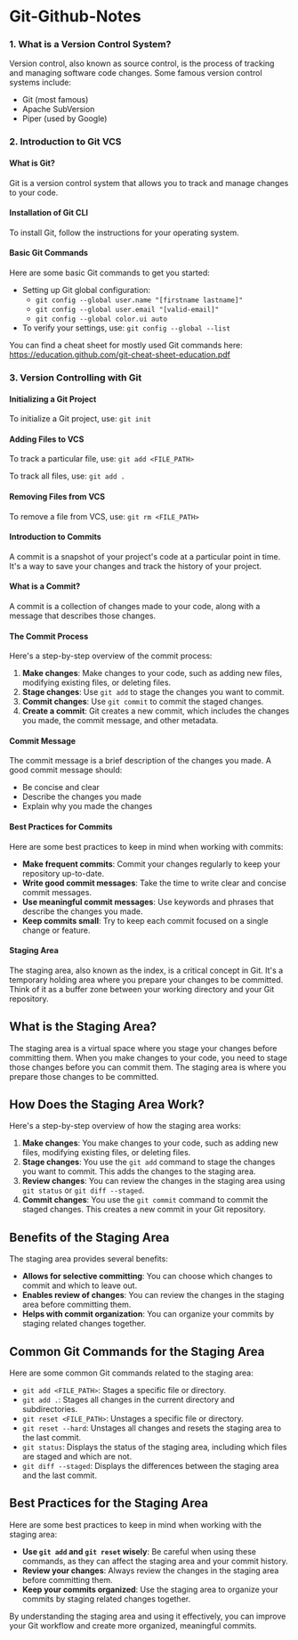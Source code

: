**Git-Github-Notes**
=====================

### 1. What is a Version Control System?

Version control, also known as source control, is the process of tracking and managing software code changes. Some famous version control systems include:

* Git (most famous)
* Apache SubVersion
* Piper (used by Google)

### 2. Introduction to Git VCS

#### What is Git?

Git is a version control system that allows you to track and manage changes to your code.

#### Installation of Git CLI

To install Git, follow the instructions for your operating system.

#### Basic Git Commands

Here are some basic Git commands to get you started:

* Setting up Git global configuration:
	+ `git config --global user.name "[firstname lastname]"`
	+ `git config --global user.email "[valid-email]"`
	+ `git config --global color.ui auto`
* To verify your settings, use: `git config --global --list`

You can find a cheat sheet for mostly used Git commands here: https://education.github.com/git-cheat-sheet-education.pdf

### 3. Version Controlling with Git

#### Initializing a Git Project

To initialize a Git project, use: `git init`

#### Adding Files to VCS

To track a particular file, use: `git add <FILE_PATH>`

To track all files, use: `git add .`

#### Removing Files from VCS

To remove a file from VCS, use: `git rm <FILE_PATH>`

#### Introduction to Commits

A commit is a snapshot of your project's code at a particular point in time. It's a way to save your changes and track the history of your project.

#### What is a Commit?

A commit is a collection of changes made to your code, along with a message that describes those changes.

#### The Commit Process

Here's a step-by-step overview of the commit process:

1. **Make changes**: Make changes to your code, such as adding new files, modifying existing files, or deleting files.
2. **Stage changes**: Use `git add` to stage the changes you want to commit.
3. **Commit changes**: Use `git commit` to commit the staged changes.
4. **Create a commit**: Git creates a new commit, which includes the changes you made, the commit message, and other metadata.

#### Commit Message

The commit message is a brief description of the changes you made. A good commit message should:

* Be concise and clear
* Describe the changes you made
* Explain why you made the changes

#### Best Practices for Commits

Here are some best practices to keep in mind when working with commits:

* **Make frequent commits**: Commit your changes regularly to keep your repository up-to-date.
* **Write good commit messages**: Take the time to write clear and concise commit messages.
* **Use meaningful commit messages**: Use keywords and phrases that describe the changes you made.
* **Keep commits small**: Try to keep each commit focused on a single change or feature.

#### Staging Area

The staging area, also known as the index, is a critical concept in Git. It's a temporary holding area where you prepare your changes to be committed. Think of it as a buffer zone between your working directory and your Git repository.

**What is the Staging Area?**
---------------------------

The staging area is a virtual space where you stage your changes before committing them. When you make changes to your code, you need to stage those changes before you can commit them. The staging area is where you prepare those changes to be committed.

**How Does the Staging Area Work?**
--------------------------------

Here's a step-by-step overview of how the staging area works:

1. **Make changes**: You make changes to your code, such as adding new files, modifying existing files, or deleting files.
2. **Stage changes**: You use the `git add` command to stage the changes you want to commit. This adds the changes to the staging area.
3. **Review changes**: You can review the changes in the staging area using `git status` or `git diff --staged`.
4. **Commit changes**: You use the `git commit` command to commit the staged changes. This creates a new commit in your Git repository.

**Benefits of the Staging Area**
-----------------------------

The staging area provides several benefits:

* **Allows for selective committing**: You can choose which changes to commit and which to leave out.
* **Enables review of changes**: You can review the changes in the staging area before committing them.
* **Helps with commit organization**: You can organize your commits by staging related changes together.

**Common Git Commands for the Staging Area**
-----------------------------------------

Here are some common Git commands related to the staging area:

* `git add <FILE_PATH>`: Stages a specific file or directory.
* `git add .`: Stages all changes in the current directory and subdirectories.
* `git reset <FILE_PATH>`: Unstages a specific file or directory.
* `git reset --hard`: Unstages all changes and resets the staging area to the last commit.
* `git status`: Displays the status of the staging area, including which files are staged and which are not.
* `git diff --staged`: Displays the differences between the staging area and the last commit.

**Best Practices for the Staging Area**
-----------------------------------

Here are some best practices to keep in mind when working with the staging area:

* **Use `git add` and `git reset` wisely**: Be careful when using these commands, as they can affect the staging area and your commit history.
* **Review your changes**: Always review the changes in the staging area before committing them.
* **Keep your commits organized**: Use the staging area to organize your commits by staging related changes together.

By understanding the staging area and using it effectively, you can improve your Git workflow and create more organized, meaningful commits.
